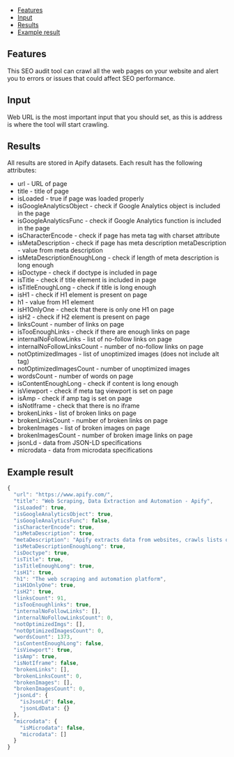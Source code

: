 - [Features](#features)
- [Input](#input)
- [Results](#results)
- [Example result](#example-result)

## Features
This SEO audit tool can crawl all the web pages on your website and alert you to errors or issues that could affect SEO performance.

## Input
Web URL is the most important input that you should set, as this is address is where the tool will start crawling.

## Results
All results are stored in Apify datasets. Each result has the following attributes:

- url - URL of page
- title - title of page
- isLoaded - true if page was loaded properly
- isGoogleAnalyticsObject - check if Google Analytics object is included in the page
- isGoogleAnalyticsFunc - check if Google Analytics function is included in the page
- isCharacterEncode - check if page has meta tag with charset attribute
- isMetaDescription - check if page has meta description
metaDescription - value from meta description
- isMetaDescriptionEnoughLong - check if length of meta description is long enough
- isDoctype - check if doctype is included in page
- isTitle - check if title element is included in page
- isTitleEnoughLong - check if title is long enough
- isH1 - check if H1 element is present on page
- h1 - value from H1 element
- isH1OnlyOne - check that there is only one H1 on page
- isH2 - check if H2 element is present on page
- linksCount - number of links on page
- isTooEnoughLinks - check if there are enough links on page
- internalNoFollowLinks - list of no-follow links on page
- internalNoFollowLinksCount - number of no-follow links on page
- notOptimizedImages - list of unoptimized images (does not include alt tag)
- notOptimizedImagesCount - number of unoptimized images
- wordsCount - number of words on page
- isContentEnoughLong - check if content is long enough
- isViewport - check if meta tag viewport is set on page
- isAmp - check if amp tag is set on page
- isNotIframe - check that there is no iframe
- brokenLinks - list of broken links on page
- brokenLinksCount - number of broken links on page
- brokenImages - list of broken images on page
- brokenImagesCount - number of broken image links on page
- jsonLd - data from JSON-LD specifications
- microdata - data from microdata specifications

## Example result

```javascript
{
  "url": "https://www.apify.com/",
  "title": "Web Scraping, Data Extraction and Automation - Apify",
  "isLoaded": true,
  "isGoogleAnalyticsObject": true,
  "isGoogleAnalyticsFunc": false,
  "isCharacterEncode": true,
  "isMetaDescription": true,
  "metaDescription": "Apify extracts data from websites, crawls lists of URLs and automates workflows on the web. Turn any website into an API in a few minutes!",
  "isMetaDescriptionEnoughLong": true,
  "isDoctype": true,
  "isTitle": true,
  "isTitleEnoughLong": true,
  "isH1": true,
  "h1": "The web scraping and automation platform",
  "isH1OnlyOne": true,
  "isH2": true,
  "linksCount": 91,
  "isTooEnoughlinks": true,
  "internalNoFollowLinks": [],
  "internalNoFollowLinksCount": 0,
  "notOptimizedImgs": [],
  "notOptimizedImagesCount": 0,
  "wordsCount": 1373,
  "isContentEnoughLong": false,
  "isViewport": true,
  "isAmp": true,
  "isNotIframe": false,
  "brokenLinks": [],
  "brokenLinksCount": 0,
  "brokenImages": [],
  "brokenImagesCount": 0,
  "jsonLd": {
    "isJsonLd": false,
    "jsonLdData": {}
  },
  "microdata": {
    "isMicrodata": false,
    "microdata": []
  }
}
```

